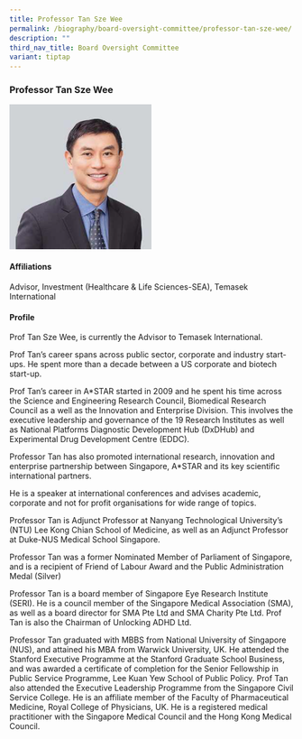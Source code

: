 ```yaml
---
title: Professor Tan Sze Wee
permalink: /biography/board-oversight-committee/professor-tan-sze-wee/
description: ""
third_nav_title: Board Oversight Committee
variant: tiptap
---
```

<h3>Professor Tan Sze Wee</h3>
<div class="isomer-image-wrapper">
<img style="width: 50%;" height="auto" width="100%" alt="" src="/images/Biography/Board Oversight Committee/Prof_Tan_Sze_Wee.png">
</div>
<h4>Affiliations</h4>
<p>Advisor, Investment (Healthcare &amp; Life Sciences-SEA), Temasek International</p>
<h4>Profile</h4>
<p>Prof Tan Sze Wee, is currently the Advisor to Temasek International.</p>
<p>Prof Tan’s career spans across public sector, corporate and industry start-ups.
He spent more than a decade between a US corporate and biotech start-up.</p>
<p>Prof Tan’s career in A*STAR started in 2009 and he spent his time across
the Science and Engineering Research Council, Biomedical Research Council
as a well as the Innovation and Enterprise Division. This involves the
executive leadership and governance of the 19 Research Institutes as well
as National Platforms Diagnostic Development Hub (DxDHub) and Experimental
Drug Development Centre (EDDC).</p>
<p>Professor Tan has also promoted international research, innovation and
enterprise partnership between Singapore, A*STAR and its key scientific
international partners.</p>
<p>He is a speaker at international conferences and advises academic, corporate
and not for profit organisations for wide range of topics.</p>
<p>Professor Tan is Adjunct Professor at Nanyang Technological University’s
(NTU) Lee Kong Chian School of Medicine, as well as an Adjunct Professor
at Duke-NUS Medical School Singapore.</p>
<p>Professor Tan was a former Nominated Member of Parliament of Singapore,
and is a recipient of Friend of Labour Award and the Public Administration
Medal (Silver)</p>
<p>Professor Tan is a board member of Singapore Eye Research Institute (SERI).
He is a council member of the Singapore Medical Association (SMA), as well
as a board director for SMA Pte Ltd and SMA Charity Pte Ltd. Prof Tan is
also the Chairman of Unlocking ADHD Ltd.</p>
<p>Professor Tan graduated with MBBS from National University of Singapore
(NUS), and attained his MBA from Warwick University, UK. He attended the
Stanford Executive Programme at the Stanford Graduate School Business,
and was awarded a certificate of completion for the Senior Fellowship in
Public Service Programme, Lee Kuan Yew School of Public Policy. Prof Tan
also attended the Executive Leadership Programme from the Singapore Civil
Service College. He is an affiliate member of the Faculty of Pharmaceutical
Medicine, Royal College of Physicians, UK. He is a registered medical practitioner
with the Singapore Medical Council and the Hong Kong Medical Council.</p>